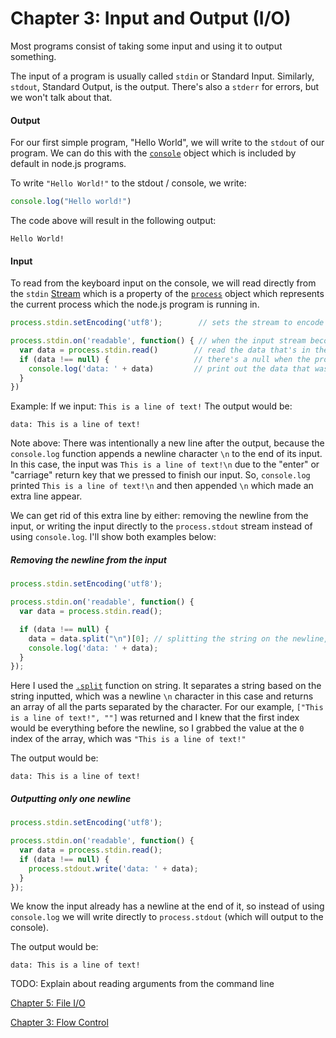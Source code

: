 Chapter 3: Input and Output (I/O)
=============

Most programs consist of taking some input and using it to output something.

The input of a program is usually called ```stdin``` or Standard Input. Similarly, ```stdout```, Standard Output, is the output. There's also a ```stderr``` for errors, but we won't talk about that.

#### Output

For our first simple program, "Hello World", we will write to the ```stdout``` of our program. We can do this with the  [```console```](http://nodejs.org/api/stdio.html) object which is included by default in node.js programs.

To write ```"Hello World!"``` to the stdout / console, we write: 

```javascript
console.log("Hello world!")
```

The code above will result in the following output:

```Hello World!```

#### Input

To read from the keyboard input on the console, we will read directly from the ```stdin``` [Stream](http://nodejs.org/api/stream.html) which is a property of the [```process```](http://nodejs.org/api/process.html) object which represents the current process which the node.js program is running in.

```javascript
process.stdin.setEncoding('utf8');        // sets the stream to encode in standard text values

process.stdin.on('readable', function() { // when the input stream becomes readable, run this function
  var data = process.stdin.read()        // read the data that's in the input stream (the key strokes)
  if (data !== null) {                   // there's a null when the program is first opened, so ignore null values
    console.log('data: ' + data)         // print out the data that was read in
  }
})
```

Example: If we input: ```This is a line of text!``` 
The output would be:

```
data: This is a line of text!   

```

Note above: There was intentionally a new line after the output, because the ```console.log``` function appends a newline character ```\n``` to the end of its input. In this case, the input was ```This is a line of text!\n``` due to the "enter" or "carriage" return key that we pressed to finish our input. So, ```console.log``` printed ```This is a line of text!\n``` and then appended ```\n``` which made an extra line appear. 

We can get rid of this extra line by either: removing the newline from the input, or writing the input directly to the ```process.stdout``` stream instead of using ```console.log```. I'll show both examples below:

##### Removing the newline from the input

```javascript
process.stdin.setEncoding('utf8');

process.stdin.on('readable', function() {
  var data = process.stdin.read();

  if (data !== null) {
    data = data.split("\n")[0]; // splitting the string on the newline, taking everything before the newline (index 0)
    console.log('data: ' + data);
  }
});
```

Here I used the [```.split```](http://www.w3schools.com/jsref/jsref_split.asp) function on string. It separates a string based on the string inputted, which was a newline ```\n``` character in this case and returns an array of all the parts separated by the character. For our example, ```["This is a line of text!", ""]``` was returned and I knew that the first index would be everything before the newline, so I grabbed the value at the ```0``` index of the array, which was ```"This is a line of text!"```

The output would be:
```
data: This is a line of text!   
```

##### Outputting only one newline

```javascript
process.stdin.setEncoding('utf8');

process.stdin.on('readable', function() {
  var data = process.stdin.read();
  if (data !== null) {
    process.stdout.write('data: ' + data);
  }
});
```

We know the input already has a newline at the end of it, so instead of using ```console.log``` we will write directly to ```process.stdout``` (which will output to the console).

The output would be:
```
data: This is a line of text!   
```

TODO: Explain about reading arguments from the command line

[Chapter 5: File I/O](chapter5.md)

[Chapter 3: Flow Control](chapter3.md)
